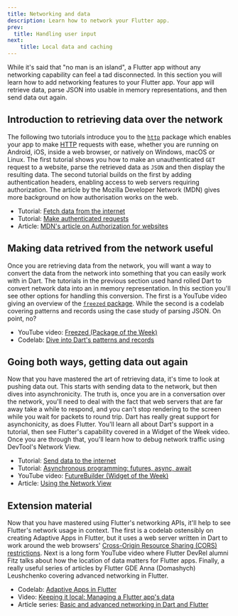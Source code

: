 ```yaml
---
title: Networking and data
description: Learn how to network your Flutter app.
prev:
  title: Handling user input
next:
    title: Local data and caching
---
```


While it's said that "no man is an island",
a Flutter app without any networking capability can feel a tad disconnected.
In this section you will learn how to add networking features to your Flutter app.
Your app will retrieve data, parse JSON into usable in memory representations, and then send data out again.

## Introduction to retrieving data over the network

The following two tutorials introduce you to the [`http`][] package which enables your app to make [HTTP][] requests with ease, whether you are running on Android, iOS, inside a web browser, or natively on Windows, macOS or Linux. 
The first tutorial shows you how to make an unauthenticated `GET` request to a website, parse the retrieved data as `JSON` and then display the resulting data.
The second tutorial builds on the first by adding authentication headers, enabling access to web servers requiring authorization. The article by the Mozilla Developer Network (MDN) gives more background on how authorisation works on the web.

* Tutorial: [Fetch data from the internet][]
* Tutorial: [Make authenticated requests][]
* Article: [MDN's article on Authorization for websites][]

## Making data retrived from the network useful

Once you are retrieving data from the network, you will want a way to convert the data from the network into something that you can easily work with in Dart.
The tutorials in the previous section used hand rolled Dart to convert network data into an in memory representation. 
In this section you'll see other options for handling this conversion.
The first is a YouTube video giving an overview of the [`freezed` package][]. 
While the second is a codelab covering patterns and records using the case study of parsing JSON. 
On point, no?

* YouTube video: [Freezed (Package of the Week)][]
* Codelab: [Dive into Dart's patterns and records][]

## Going both ways, getting data out again

Now that you have mastered the art of retrieving data, it's time to look at pushing data out.
This starts with sending data to the network, but then dives into asynchronicity.
The truth is, once you are in a conversation over the network, you'll need to deal with the fact that web servers that are far away take a while to respond, and you can't stop rendering to the screen while you wait for packets to round trip.
Dart has really great support for asynchonicity, as does Flutter.
You'll learn all about Dart's support in a tutorial, then see Flutter's capability covered in a Widget of the Week video.
Once you are through that, you'll learn how to debug network traffic using DevTool's Network View.


* Tutorial: [Send data to the internet][]
* Tutorial: [Asynchronous programming: futures, async, await][]
* YouTube video: [FutureBuilder (Widget of the Week)][]
* Article: [Using the Network View][]

## Extension material

Now that you have mastered using Flutter's networking APIs, it'll help to see Flutter's network usage in context.
The first is a codelab ostensibly on creating Adaptive Apps in Flutter, but it uses a web server written in Dart to work around the web browsers' [Cross-Origin Resource Sharing (CORS) restrictions][].
Next is a long form YouTube video where Flutter DevRel alumni Fitz talks about how the location of data matters for Flutter apps.
Finally, a really useful series of articles by Flutter GDE Anna (Domashych) Leushchenko covering advanced networking in Flutter.

* Codelab: [Adaptive Apps in Flutter][]
* Video: [Keeping it local: Managing a Flutter app's data][]
* Article series: [Basic and advanced networking in Dart and Flutter][]


[Adaptive Apps in Flutter]: https://codelabs.developers.google.com/codelabs/flutter-adaptive-app
[Asynchronous programming: futures, async, await]: https://dart.dev/codelabs/async-await
[Basic and advanced networking in Dart and Flutter]: https://medium.com/tide-engineering-team/basic-and-advanced-networking-in-dart-and-flutter-the-tide-way-part-0-introduction-33ac040a4a1c
[Cross-Origin Resource Sharing (CORS) restrictions]: https://developer.mozilla.org/en-US/docs/Web/HTTP/CORS
[Dive into Dart's patterns and records]: https://codelabs.developers.google.com/codelabs/dart-patterns-records
[Fetch data from the internet]: https://docs.flutter.dev/cookbook/networking/fetch-data
[Freezed (Package of the Week)]: https://www.youtube.com/watch?v=RaThk0fiphA
[`freezed` package]: https://pub.dev/packages/freezed
[FutureBuilder (Widget of the Week)]: https://www.youtube.com/watch?v=zEdw_1B7JHY
[`http`]: https://pub.dev/packages/http
[HTTP]: https://developer.mozilla.org/en-US/docs/Web/HTTP/Overview
[Keeping it local: Managing a Flutter app's data]: https://www.youtube.com/watch?v=uCbHxLA9t9E
[Make authenticated requests]: https://docs.flutter.dev/cookbook/networking/authenticated-requests
[MDN's article on Authorization for websites]: https://developer.mozilla.org/en-US/docs/Web/HTTP/Headers/Authorization
[Using the Network View]: https://docs.flutter.dev/tools/devtools/network
[Send data to the internet]: https://docs.flutter.dev/cookbook/networking/send-data